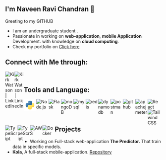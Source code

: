 ## I'm Naveen Ravi Chandran 👋

Greeting to my GITHUB

* I am an undergraduate student .
* Passionate in working on **web-application**, **mobile Application** Development. with knowledge on **cloud computing**.
*  Check my portfolio on [Click here](https://naveenravi.onrender.com/) 


## Connect with Me through:

[<img align="left" alt="Kirk Watson | LinkedIn" width="30px" src="https://cdn-icons-png.flaticon.com/512/174/174857.png" />][linkedin]
[<img align="left" alt="Kirk Watson | LinkedIn" width="30px" src="https://img.freepik.com/premium-vector/purple-gradiend-social-media-logo_197792-1883.jpg" />][instagram]


[linkedin]: https://www.linkedin.com/in/naveen-ravi-chandran-258234220/
[instagram]: https://www.instagram.com/_naveen_.tn_15/
<br>

## Tools and Language:


<img align="left" alt="Python" width="40px" src="https://raw.githubusercontent.com/github/explore/80688e429a7d4ef2fca1e82350fe8e3517d3494d/topics/python/python.png" />
<img align="left" alt="Node.js" width="40px" src="https://raw.githubusercontent.com/danielcranney/readme-generator/main/public/icons/skills/nodejs-colored.svg" />
<img align="left" alt="Flask" width="40px" src="https://raw.githubusercontent.com/danielcranney/readme-generator/main/public/icons/skills/flask-colored.svg" />
<img align="left" alt="mongoDB" width="40px" src="https://raw.githubusercontent.com/danielcranney/readme-generator/main/public/icons/skills/mongodb-colored.svg"/>
<img align="left" alt="mysql" width="40px" src="https://raw.githubusercontent.com/danielcranney/readme-generator/main/public/icons/skills/mysql-colored.svg"/>
<img align="left" alt="redis" width="40px" src="https://encrypted-tbn0.gstatic.com/images?q=tbn:ANd9GcTNxNWo4G1zKErjVYtK94Tt71RKaoItdTwxPDdrjMb7XQ&s"/>
<img align="left" alt="dynamodb" width="40px" src="https://encrypted-tbn0.gstatic.com/images?q=tbn:ANd9GcTSALqMiLoALcPj9eXBll-inQYY6fcC5ZvU7w&usqp=CAU"/>
<img align="left" alt="postman" width="40px" src="https://cdn.worldvectorlogo.com/logos/postman.svg"/>
<img align="left" alt="github" width="40px"src="https://raw.githubusercontent.com/danielcranney/readme-generator/main/public/icons/skills/git-colored.svg"/>
<img align="left" alt="apachejmeter" width="40px" src="https://encrypted-tbn0.gstatic.com/images?q=tbn:ANd9GcSO6Zg_ZL3eaSIMCEXcrkGdYSDzkQOwHK6g_aaemlLajA&s"/>
<img align="left" alt="React" width="40px" src="https://raw.githubusercontent.com/danielcranney/readme-generator/main/public/icons/skills/react-colored.svg" />
<img align="left" alt="TailwindCSS" width="40px" src="https://raw.githubusercontent.com/danielcranney/readme-generator/main/public/icons/skills/tailwindcss-colored.svg" />
<img align="left" alt="TypeScript" width="40px" src="https://raw.githubusercontent.com/danielcranney/readme-generator/main/public/icons/skills/typescript-colored.svg" />
<img align="left" alt="TypeScript" width="40px" src="https://raw.githubusercontent.com/danielcranney/readme-generator/main/public/icons/skills/figma-colored.svg"/>
<img align="left" alt="AWS" width="40px" src="https://avatars.githubusercontent.com/u/2232217" />
<img align="left" alt="Docker" width="40px" src="https://w7.pngwing.com/pngs/219/411/png-transparent-docker-logo-kubernetes-microservices-cloud-computing-dockers-logo-text-logo-cloud-computing-thumbnail.png" />
<br/>

## Projects

* Working on Full-stack web-application **The Predictor.** That train data in specific models.
* **Kola**, A full-stack mobile-application. [Repository](https://github.com/naveen-ravi2810/transporter)  
